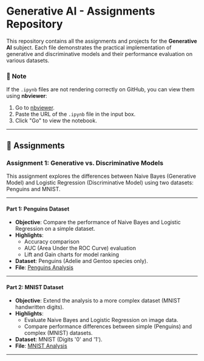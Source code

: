 # Generative AI - Assignments Repository

This repository contains all the assignments and projects for the **Generative AI** subject. Each file demonstrates the practical implementation of generative and discriminative models and their performance evaluation on various datasets.

### 📌 **Note**
If the `.ipynb` files are not rendering correctly on GitHub, you can view them using **nbviewer**:
1. Go to [nbviewer](https://nbviewer.org/).
2. Paste the URL of the `.ipynb` file in the input box.
3. Click "Go" to view the notebook.

---

## 📂 **Assignments**

### Assignment 1: Generative vs. Discriminative Models

This assignment explores the differences between Naive Bayes (Generative Model) and Logistic Regression (Discriminative Model) using two datasets: Penguins and MNIST.

---

#### Part 1: Penguins Dataset
- **Objective**: Compare the performance of Naive Bayes and Logistic Regression on a simple dataset.
- **Highlights**:
  - Accuracy comparison
  - AUC (Area Under the ROC Curve) evaluation
  - Lift and Gain charts for model ranking
- **Dataset**: Penguins (Adelie and Gentoo species only).
- **File**: [Penguins Analysis](./Amit_Prajapati_GEN_AI_Assignement_1.ipynb)

---

#### Part 2: MNIST Dataset
- **Objective**: Extend the analysis to a more complex dataset (MNIST handwritten digits).
- **Highlights**:
  - Evaluate Naive Bayes and Logistic Regression on image data.
  - Compare performance differences between simple (Penguins) and complex (MNIST) datasets.
- **Dataset**: MNIST (Digits '0' and '1').
- **File**: [MNIST Analysis](./Amit_Prajapati_GEN_AI_Assignement_2.ipynb)


---

